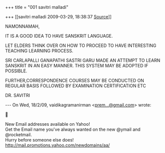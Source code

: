+++
title = "001 savitri malladi"

+++
[[savitri malladi	2009-03-29, 18:38:37 [Source](https://groups.google.com/g/bvparishat/c/orAX7Ci2KFE)]]



  
  
  
NAMONNAMAH,  
  
IT IS A GOOD IDEA TO HAVE SANSKRIT LANGUAGE.  
  
LET ELDERS THINK OVER ON HOW TO PROCEED TO HAVE INTERESTING TEACHING LEARNING PROCESS.  
  
SRI CARLAPALLI GANAPATHI SASTRI GARU MADE AN ATTEMPT TO LEARN SANSKRIT IN AN EASY MANNER. THIS SYSTEM MAY BE ADOPTED IF POSSIBLE.  
  
FURTHER,CORRESPONDENCE COURSES MAY BE CONDUCTED ON REGULAR BASIS FOLLOWED BY EXAMINATION CERTIFICATION ETC  
  
DR. SAVITRI  
  
  
  
  
  
  
--- On Wed, 18/2/09, vaidikagramanirman \<[prem...@gmail.com]()\> wrote:  



New Email addresses available on Yahoo!  
Get the Email name you've always wanted on the new @ymail and @rocketmail.  
Hurry before someone else does!  
<http://mail.promotions.yahoo.com/newdomains/aa/>  

